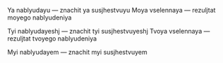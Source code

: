 Ya nablyudayu — znachit ya susjhestvuyu 
Moya vselennaya — rezuljtat moyego nablyudeniya

Tyi nablyudayeshj — znachit tyi susjhestvuyeshj
Tvoya vselennaya — rezuljtat tvoyego nablyudeniya

Myi nablyudayem — znachit myi susjhestvuyem

